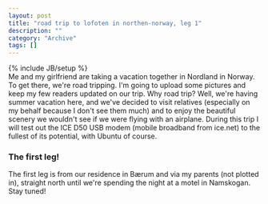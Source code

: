```yaml
--- 
layout: post 
title: "road trip to lofoten in northen-norway, leg 1"
description: ""
category: "Archive"
tags: []
---
```

{% include JB/setup %}  
Me and my girlfriend are taking a vacation together in Nordland in Norway. To get there, we're road tripping.
 I'm going to upload some pictures and keep my few readers updated on our trip.
 Why road trip? Well, we're having summer vacation here, and we've decided to visit relatives (especially on my behalf because I don't see them much) and to enjoy the beautiful scenery we wouldn't see if we were flying with an airplane. 
 During this trip I will test out the ICE D50 USB modem (mobile broadband from ice.net) to the fullest of its potential, with Ubuntu of course.
 ### The first leg!
The first leg is from our residence in Bærum and via my parents (not plotted in), straight north until we're spending the night at a motel in Namskogan.
Stay tuned!
